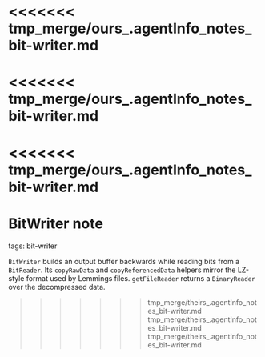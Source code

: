 <<<<<<< tmp_merge/ours_.agentInfo_notes_bit-writer.md
=======
<<<<<<< tmp_merge/ours_.agentInfo_notes_bit-writer.md
=======
<<<<<<< tmp_merge/ours_.agentInfo_notes_bit-writer.md
=======
# BitWriter note

tags: bit-writer

`BitWriter` builds an output buffer backwards while reading bits from a
`BitReader`. Its `copyRawData` and `copyReferencedData` helpers mirror the
LZ-style format used by Lemmings files. `getFileReader` returns a `BinaryReader`
over the decompressed data.
>>>>>>> tmp_merge/theirs_.agentInfo_notes_bit-writer.md
>>>>>>> tmp_merge/theirs_.agentInfo_notes_bit-writer.md
>>>>>>> tmp_merge/theirs_.agentInfo_notes_bit-writer.md
